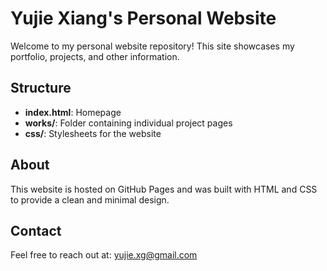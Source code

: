 # Yujie Xiang's Personal Website

Welcome to my personal website repository! This site showcases my portfolio, projects, and other information.

## Structure
- **index.html**: Homepage
- **works/**: Folder containing individual project pages
- **css/**: Stylesheets for the website

## About
This website is hosted on GitHub Pages and was built with HTML and CSS to provide a clean and minimal design.

## Contact
Feel free to reach out at: yujie.xg@gmail.com

